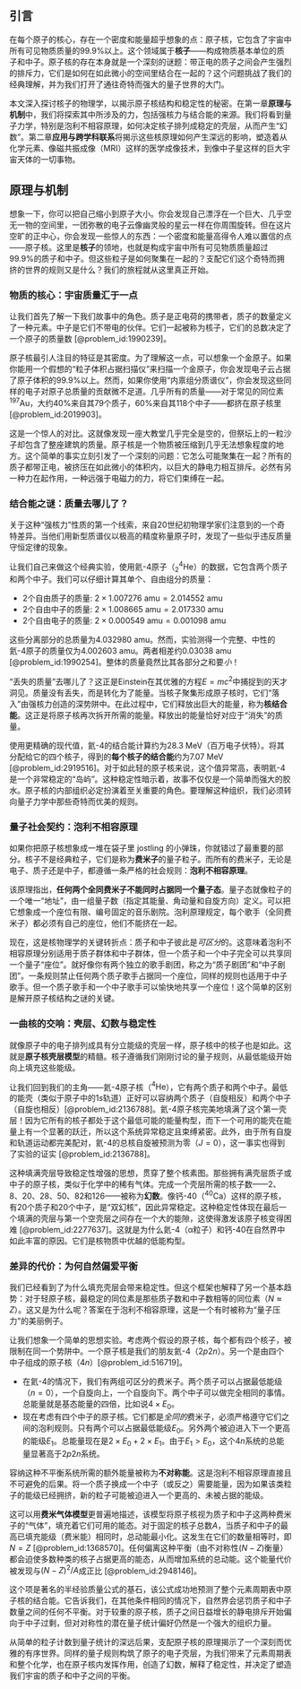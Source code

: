 ## 引言
在每个原子的核心，存在一个密度和能量超乎想象的点：原子核，它包含了宇宙中所有可见物质质量的99.9%以上。这个领域属于**核子**——构成物质基本单位的质子和中子。原子核的存在本身就是一个深刻的谜题：带正电的质子之间会产生强烈的排斥力，它们是如何在如此微小的空间里结合在一起的？这个问题挑战了我们的经典理解，并为我们打开了通往奇特而强大的量子世界的大门。

本文深入探讨核子的物理学，以揭示原子核结构和稳定性的秘密。在第一章**原理与机制**中，我们将探索其中所涉及的力，包括强核力与结合能的来源。我们将看到量子力学，特别是泡利不相容原理，如何决定核子排列成稳定的壳层，从而产生“幻数”。第二章**应用与跨学科联系**将揭示这些核原理如何产生深远的影响，塑造着从化学元素、像磁共振成像（MRI）这样的医学成像技术，到像中子星这样的巨大宇宙天体的一切事物。

## 原理与机制

想象一下，你可以把自己缩小到原子大小。你会发现自己漂浮在一个巨大、几乎空无一物的空间里，一团弥散的电子云像幽灵般的星云一样在你周围旋转。但在这片空旷的正中心，你会发现一些惊人的东西：一个密度和能量高得令人难以置信的点——原子核。这里是**核子**的领地，也就是构成宇宙中所有可见物质质量超过$99.9\%$的质子和中子。但这些粒子是如何聚集在一起的？支配它们这个奇特而拥挤的世界的规则又是什么？我们的旅程就从这里真正开始。

### 物质的核心：宇宙质量汇于一点

让我们首先了解一下我们故事中的角色。质子是正电荷的携带者，质子的数量定义了一种元素。中子是它们不带电的伙伴。它们一起被称为核子，它们的总数决定了一个原子的质量数 [@problem_id:1990239]。

原子核最引人注目的特征是其密度。为了理解这一点，可以想象一个金原子。如果你能用一个假想的“粒子体积占据扫描仪”来扫描一个金原子，你会发现电子云占据了原子体积的99.9%以上。然而，如果你使用“内禀组分质谱仪”，你会发现这些同样的电子对原子总质量的贡献微不足道。几乎所有的质量——对于常见的同位素$^{197}\text{Au}$，大约$40\%$来自其79个质子，$60\%$来自其118个中子——都挤在原子核里 [@problem_id:2019903]。

这是一个惊人的对比。这就像发现一座大教堂几乎完全是空的，但祭坛上的一粒沙子却包含了整座建筑的质量。原子核是一个物质被压缩到几乎无法想象程度的地方。这个简单的事实立刻引发了一个深刻的问题：它怎么可能聚集在一起？所有的质子都带正电，被挤压在如此微小的体积内，以巨大的静电力相互排斥。必然有另一种力在起作用，一种远强于电磁力的力，将它们束缚在一起。

### 结合能之谜：质量去哪儿了？

关于这种“强核力”性质的第一个线索，来自20世纪初物理学家们注意到的一个奇特差异。当他们用新型质谱仪以极高的精度称量原子时，发现了一些似乎违反质量守恒定律的现象。

让我们自己来做这个经典实验，使用氦-4原子（$^{4}_{2}\text{He}$）的数据，它包含两个质子和两个中子。我们可以仔细计算其单个、自由组分的质量：
- 2个自由质子的质量: $2 \times 1.007276 \text{ amu} = 2.014552 \text{ amu}$
- 2个自由中子的质量: $2 \times 1.008665 \text{ amu} = 2.017330 \text{ amu}$
- 2个自由电子的质量: $2 \times 0.000549 \text{ amu} = 0.001098 \text{ amu}$

这些分离部分的总质量为$4.032980 \text{ amu}$。然而，实验测得一个完整、中性的氦-4原子的质量仅为$4.002603 \text{ amu}$。两者相差约$0.03038 \text{ amu}$ [@problem_id:1990254]。整体的质量竟然比其各部分之和要*小*！

“丢失的质量”去哪儿了？这正是Einstein在其优雅的方程$E = mc^2$中捕捉到的天才洞见。质量没有丢失，而是转化为了能量。当核子聚集形成原子核时，它们“落入”由强核力创造的深势阱中。在此过程中，它们释放出巨大的能量，称为**核结合能**。这正是将原子核再次拆开所需的能量。释放出的能量恰好对应于“消失”的质量。

使用更精确的现代值，氦-4的结合能计算约为$28.3 \text{ MeV}$（百万电子伏特）。将其分配给它的四个核子，得到的**每个核子的结合能**约为$7.07 \text{ MeV}$ [@problem_id:2919516]。对于如此轻的原子核来说，这个值异常高，表明氦-4是一个非常稳定的“岛屿”。这种稳定性暗示着，故事不仅仅是一个简单而强大的胶水。原子核的内部组织必定扮演着至关重要的角色。要理解这种组织，我们必须转向量子力学中那些奇特而优美的规则。

### 量子社会契约：泡利不相容原理

如果你把原子核想象成一堆在袋子里 jostling 的小弹珠，你就错过了最重要的部分。核子不是经典粒子，它们是称为**费米子**的量子粒子。而所有的费米子，无论是电子、质子还是中子，都遵循一条严格的社会规则：**泡利不相容原理**。

该原理指出，**任何两个全同费米子不能同时占据同一个量子态**。量子态就像粒子的一个唯一“地址”，由一组量子数（指定其能量、角动量和自旋方向）定义。可以把它想象成一个座位有限、编号固定的音乐剧院。泡利原理规定，每个歌手（全同费米子）都必须有自己的座位，他们不能挤在一起。

现在，这是核物理学的关键转折点：质子和中子彼此是*可区分*的。这意味着泡利不相容原理分别适用于质子群体和中子群体，但一个质子和一个中子完全可以共享同一个量子“座位”。就好像你有两个独立的歌手剧团，称之为“质子剧团”和“中子剧团”。一条规则禁止任何两个质子歌手占据同一个座位，同样的规则也适用于中子歌手。但一个质子歌手和一个中子歌手可以愉快地共享一个座位！这个简单的区别是解开原子核结构之谜的关键。

### 一曲核的交响：壳层、幻数与稳定性

就像原子中的电子排列成具有分立能级的壳层一样，原子核中的核子也是如此。这就是**原子核壳层模型**的精髓。核子遵循我们刚刚讨论的量子规则，从最低能级开始向上填充这些能级。

让我们回到我们的主角——氦-4原子核（$^{4}\text{He}$），它有两个质子和两个中子。最低的能壳（类似于原子中的$1s$轨道）正好可以容纳两个质子（自旋相反）和两个中子（自旋也相反）[@problem_id:2136788]。氦-4原子核完美地填满了这个第一壳层！因为它所有的核子都处于这个最低可能的能量构型，而下一个可用的能壳在能量上有一个显著的跃迁，所以这个系统异常稳定且束缚紧密。此外，由于所有自旋和轨道运动都完美配对，氦-4的总核自旋被预测为零（$J=0$），这一事实也得到了实验的证实 [@problem_id:2136788]。

这种填满壳层导致稳定性增强的思想，贯穿了整个核素图。那些拥有满壳层质子或中子的原子核，类似于化学中的稀有气体。完成一个壳层所需的核子数——2、8、20、28、50、82和126——被称为**幻数**。像钙-40（$^{40}\text{Ca}$）这样的原子核，有20个质子和20个中子，是“双幻核”，因此异常稳定。这种稳定性体现在最后一个填满的壳层与第一个空壳层之间存在一个大的能隙，这使得激发该原子核变得困难 [@problem_id:2277637]。这就是为什么氦-4（α粒子）和钙-40在自然界中如此丰富的原因。它们是核物质中优越的低能构型。

### 差异的代价：为何自然偏爱平衡

我们已经看到了为什么填充壳层会带来稳定性。但这个框架也解释了另一个基本趋势：对于轻原子核，最稳定的同位素是那些质子数和中子数相等的同位素（$N \approx Z$）。这又是为什么呢？答案在于泡利不相容原理，这是一个有时被称为“量子压力”的美丽例子。

让我们想象一个简单的思想实验。考虑两个假设的原子核，每个都有四个核子，被限制在同一个势阱中。一个原子核是我们的朋友氦-4（$2p2n$）。另一个是由四个中子组成的原子核（$4n$）[@problem_id:516719]。
- 在氦-4的情况下，我们有两组可区分的费米子。两个质子可以占据最低能级（$n=0$），一个自旋向上，一个自旋向下。两个中子可以做完全相同的事情。总能量就是基态能量的四倍，比如说$4 \times E_0$。
- 现在考虑有四个中子的原子核。它们都是*全同的*费米子，必须严格遵守它们之间的泡利规则。只有两个可以占据最低能级$E_0$。另外两个被迫进入下一个更高的能级$E_1$。总能量现在是$2 \times E_0 + 2 \times E_1$。由于$E_1 > E_0$，这个$4n$系统的总能量显著高于$2p2n$系统。

容纳这种不平衡系统所需的额外能量被称为**不对称能**。这是泡利不相容原理直接且不可避免的后果。将一个质子换成一个中子（或反之）需要能量，因为如果该类粒子的能级已经拥挤，新的粒子可能被迫进入一个更高的、未被占据的能级。

这可以用**费米气体模型**更普遍地描述，该模型将原子核视为质子和中子这两种费米子的“气体”，填充着它们可用的能态。对于固定的核子总数$A$，当质子和中子的最高已填充能级（费米能）相同时，总动能最小化。这发生在它们的数量相等时，即$N=Z$ [@problem_id:1368570]。任何偏离这种平衡（由不对称性$(N-Z)$衡量）都会迫使多数种类的核子占据更高的能态，从而增加系统的总动能。这个能量代价被发现与$(N-Z)^2 / A$成正比 [@problem_id:2948146]。

这个项是著名的半经验质量公式的基石，该公式成功地预测了整个元素周期表中原子核的结合能。它告诉我们，在其他条件相同的情况下，自然界会惩罚质子和中子数量之间的任何不平衡。对于较重的原子核，质子之间日益增长的静电排斥开始偏向于中子过剩，但对对称性的潜在量子统计偏好仍然是一个强大的组织力量。

从简单的粒子计数到量子统计的深远后果，支配原子核的原理揭示了一个深刻而优雅的有序世界。同样的量子规则构筑了原子的电子壳层，为我们带来了元素周期表和整个化学，也在原子核内发挥作用，创造了幻数，解释了稳定性，并决定了塑造我们宇宙的质子和中子之间的平衡。

